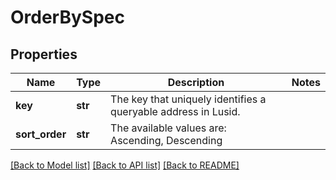 # OrderBySpec


## Properties
Name | Type | Description | Notes
------------ | ------------- | ------------- | -------------
**key** | **str** | The key that uniquely identifies a queryable address in Lusid. | 
**sort_order** | **str** | The available values are: Ascending, Descending | 

[[Back to Model list]](../README.md#documentation-for-models) [[Back to API list]](../README.md#documentation-for-api-endpoints) [[Back to README]](../README.md)


